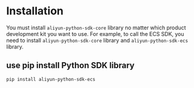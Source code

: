 # Installation

You must install `aliyun-python-sdk-core` library no matter which product development kit you want to use. For example, to call the ECS SDK, you need to install `aliyun-python-sdk-core` library and `aliyun-python-sdk-ecs` library.

## use pip install Python SDK library

```bash
pip install aliyun-python-sdk-ecs
```

